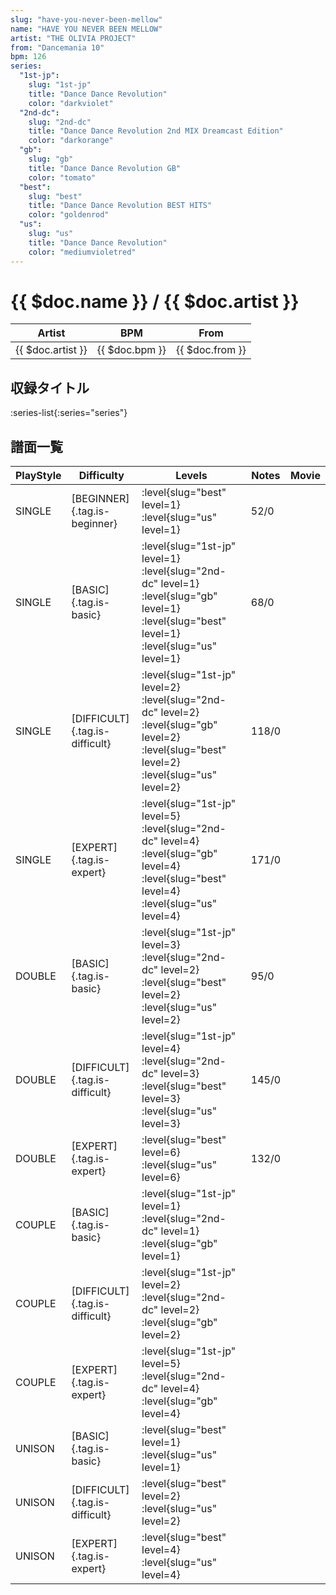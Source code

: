 ```yaml
---
slug: "have-you-never-been-mellow"
name: "HAVE YOU NEVER BEEN MELLOW"
artist: "THE OLIVIA PROJECT"
from: "Dancemania 10"
bpm: 126
series:
  "1st-jp":
    slug: "1st-jp"
    title: "Dance Dance Revolution"
    color: "darkviolet"
  "2nd-dc":
    slug: "2nd-dc"
    title: "Dance Dance Revolution 2nd MIX Dreamcast Edition"
    color: "darkorange"
  "gb":
    slug: "gb"
    title: "Dance Dance Revolution GB"
    color: "tomato"
  "best":
    slug: "best"
    title: "Dance Dance Revolution BEST HITS"
    color: "goldenrod"
  "us":
    slug: "us"
    title: "Dance Dance Revolution"
    color: "mediumvioletred"
---
```


# {{ $doc.name }} / {{ $doc.artist }}

|Artist|BPM|From|
|------|---|----|
|{{ $doc.artist }}|{{ $doc.bpm }}|{{ $doc.from }}|

## 収録タイトル

:series-list{:series="series"}

## 譜面一覧

|PlayStyle|Difficulty|Levels|Notes|Movie|
|---------|----------|------|-----|-----|
|SINGLE|[BEGINNER]{.tag.is-beginner}|:level{slug="best" level=1} :level{slug="us" level=1}|52/0||
|SINGLE|[BASIC]{.tag.is-basic}|:level{slug="1st-jp" level=1} :level{slug="2nd-dc" level=1} :level{slug="gb" level=1} :level{slug="best" level=1} :level{slug="us" level=1}|68/0||
|SINGLE|[DIFFICULT]{.tag.is-difficult}|:level{slug="1st-jp" level=2} :level{slug="2nd-dc" level=2} :level{slug="gb" level=2} :level{slug="best" level=2} :level{slug="us" level=2}|118/0||
|SINGLE|[EXPERT]{.tag.is-expert}|:level{slug="1st-jp" level=5} :level{slug="2nd-dc" level=4} :level{slug="gb" level=4} :level{slug="best" level=4} :level{slug="us" level=4}|171/0||
|DOUBLE|[BASIC]{.tag.is-basic}|:level{slug="1st-jp" level=3} :level{slug="2nd-dc" level=2} :level{slug="best" level=2} :level{slug="us" level=2}|95/0||
|DOUBLE|[DIFFICULT]{.tag.is-difficult}|:level{slug="1st-jp" level=4} :level{slug="2nd-dc" level=3} :level{slug="best" level=3} :level{slug="us" level=3}|145/0||
|DOUBLE|[EXPERT]{.tag.is-expert}|:level{slug="best" level=6} :level{slug="us" level=6}|132/0||
|COUPLE|[BASIC]{.tag.is-basic}|:level{slug="1st-jp" level=1} :level{slug="2nd-dc" level=1} :level{slug="gb" level=1}|||
|COUPLE|[DIFFICULT]{.tag.is-difficult}|:level{slug="1st-jp" level=2} :level{slug="2nd-dc" level=2} :level{slug="gb" level=2}|||
|COUPLE|[EXPERT]{.tag.is-expert}|:level{slug="1st-jp" level=5} :level{slug="2nd-dc" level=4} :level{slug="gb" level=4}|||
|UNISON|[BASIC]{.tag.is-basic}|:level{slug="best" level=1} :level{slug="us" level=1}|||
|UNISON|[DIFFICULT]{.tag.is-difficult}|:level{slug="best" level=2} :level{slug="us" level=2}|||
|UNISON|[EXPERT]{.tag.is-expert}|:level{slug="best" level=4} :level{slug="us" level=4}|||
